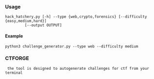 ### Usage

    hack_hatchery.py [-h] --type {web,crypto,forensics} [--difficulty {easy,medium,hard}]
             [--output OUTPUT]

  #### Example           
    python3 challenge_generator.py --type web --difficulty medium

  ### CTFORGE

     the tool is designed to autogenerate challenges for ctf from your terminal
